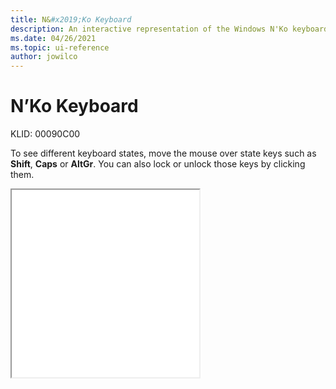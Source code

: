 ```yaml
---
title: N&#x2019;Ko Keyboard
description: An interactive representation of the Windows N'Ko keyboard. To see different keyboard states, click or move the mouse over the state keys.
ms.date: 04/26/2021
ms.topic: ui-reference
author: jowilco
---
```


# N&#x2019;Ko Keyboard

KLID: 00090C00

To see different keyboard states, move the mouse over state keys such as **Shift**, **Caps** or **AltGr**. You can also lock or unlock those keys by clicking them.

<iframe src="kbdnko.html" height="300"></iframe>
